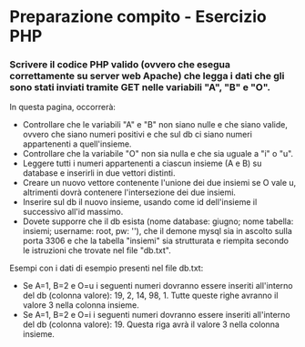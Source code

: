 # Preparazione compito - Esercizio PHP

### Scrivere il codice PHP valido (ovvero che esegua correttamente su server web Apache) che legga i dati che gli sono stati inviati tramite GET nelle variabili "A", "B" e "O".

In questa pagina, occorrerà:

- Controllare che le variabili "A" e "B" non siano nulle e che siano valide, ovvero che siano numeri positivi e che sul db ci siano numeri appartenenti a quell'insieme.
- Controllare che la variabile "O" non sia nulla e che sia uguale a "i" o "u".
- Leggere tutti i numeri appartenenti a ciascun insieme (A e B) su database e inserirli in due vettori distinti.
- Creare un nuovo vettore contenente l'unione dei due insiemi se O vale u, altrimenti dovrà contenere l'intersezione dei due insiemi.
- Inserire sul db il nuovo insieme, usando come id dell'insieme il successivo all'id massimo.
- Dovete supporre che il db esista (nome database: giugno; nome tabella: insiemi; username: root, pw: ''), che il demone mysql sia in ascolto sulla porta 3306 e che la tabella "insiemi" sia strutturata e riempita secondo le istruzioni che trovate nel file "db.txt".

Esempi con i dati di esempio presenti nel file db.txt:
- Se A=1, B=2 e O=u i seguenti numeri dovranno essere inseriti all'interno del db (colonna valore): 19, 2, 14, 98, 1. Tutte queste righe avranno il valore 3 nella colonna insieme.
- Se A=1, B=2 e O=i i seguenti numeri dovranno essere inseriti all'interno del db (colonna valore): 19. Questa riga avrà il valore 3 nella colonna insieme.

